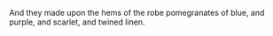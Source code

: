 And they made upon the hems of the robe pomegranates of blue, and purple, and scarlet, and twined linen.
